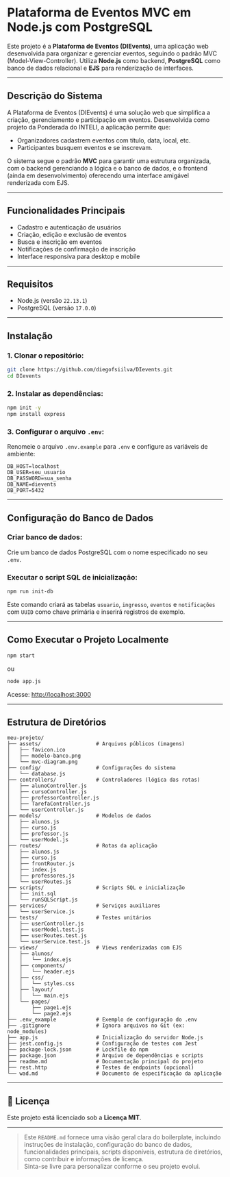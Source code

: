 
# Plataforma de Eventos MVC em Node.js com PostgreSQL

Este projeto é a **Plataforma de Eventos (DIEvents)**, uma aplicação web desenvolvida para organizar e gerenciar eventos, seguindo o padrão MVC (Model-View-Controller). Utiliza **Node.js** como backend, **PostgreSQL** como banco de dados relacional e **EJS** para renderização de interfaces.

---

## Descrição do Sistema

A Plataforma de Eventos (DIEvents) é uma solução web que simplifica a criação, gerenciamento e participação em eventos. Desenvolvida como projeto da Ponderada do INTELI, a aplicação permite que:

- Organizadores cadastrem eventos com título, data, local, etc.
- Participantes busquem eventos e se inscrevam.

O sistema segue o padrão **MVC** para garantir uma estrutura organizada, com o backend gerenciando a lógica e o banco de dados, e o frontend (ainda em desenvolvimento) oferecendo uma interface amigável renderizada com EJS.

---

## Funcionalidades Principais

- Cadastro e autenticação de usuários
- Criação, edição e exclusão de eventos
- Busca e inscrição em eventos
- Notificações de confirmação de inscrição
- Interface responsiva para desktop e mobile

---

## Requisitos

- Node.js (versão `22.13.1`)
- PostgreSQL (versão `17.0.0`)

---

## Instalação

### 1. Clonar o repositório:

```bash
git clone https://github.com/diegofsiilva/DIevents.git
cd DIevents
```

### 2. Instalar as dependências:

```bash
npm init -y
npm install express
```

### 3. Configurar o arquivo `.env`:

Renomeie o arquivo `.env.example` para `.env` e configure as variáveis de ambiente:

```env
DB_HOST=localhost
DB_USER=seu_usuario
DB_PASSWORD=sua_senha
DB_NAME=dievents
DB_PORT=5432
```

---

## Configuração do Banco de Dados

### Criar banco de dados:

Crie um banco de dados PostgreSQL com o nome especificado no seu `.env`.

### Executar o script SQL de inicialização:

```bash
npm run init-db
```

Este comando criará as tabelas `usuario`, `ingresso`, `eventos` e `notificações` com `UUID` como chave primária e inserirá registros de exemplo.

---

## Como Executar o Projeto Localmente

```bash
npm start
```

ou

```bash
node app.js
```

Acesse: [http://localhost:3000](http://localhost:3000)

---

## Estrutura de Diretórios

```
meu-projeto/
├── assets/                  # Arquivos públicos (imagens)
│   ├── favicon.ico
│   ├── modelo-banco.png
│   └── mvc-diagram.png
├── config/                  # Configurações do sistema
│   └── database.js
├── controllers/             # Controladores (lógica das rotas)
│   ├── alunoController.js
│   ├── cursoController.js
│   ├── professorController.js
│   ├── TarefaController.js
│   └── userController.js
├── models/                  # Modelos de dados
│   ├── alunos.js
│   ├── curso.js
│   ├── professor.js
│   └── userModel.js
├── routes/                  # Rotas da aplicação
│   ├── alunos.js
│   ├── curso.js
│   ├── frontRouter.js
│   ├── index.js
│   ├── professores.js
│   └── userRoutes.js
├── scripts/                 # Scripts SQL e inicialização
│   ├── init.sql
│   └── runSQLScript.js
├── services/                # Serviços auxiliares
│   └── userService.js
├── tests/                   # Testes unitários
│   ├── userController.js
│   ├── userModel.test.js
│   ├── userRoutes.test.js
│   └── userService.test.js
├── views/                   # Views renderizadas com EJS
│   ├── alunos/
│   │   └── index.ejs
│   ├── components/
│   │   └── header.ejs
│   ├── css/
│   │   └── styles.css
│   ├── layout/
│   │   └── main.ejs
│   └── pages/
│       ├── page1.ejs
│       └── page2.ejs
├── .env_example             # Exemplo de configuração do .env
├── .gitignore               # Ignora arquivos no Git (ex: node_modules)
├── app.js                   # Inicialização do servidor Node.js
├── jest.config.js           # Configuração de testes com Jest
├── package-lock.json        # Lockfile do npm
├── package.json             # Arquivo de dependências e scripts
├── readme.md                # Documentação principal do projeto
├── rest.http                # Testes de endpoints (opcional)
└── wad.md                   # Documento de especificação da aplicação
```

---

## 📄 Licença

Este projeto está licenciado sob a **Licença MIT**.

---

> Este `README.md` fornece uma visão geral clara do boilerplate, incluindo instruções de instalação, configuração do banco de dados, funcionalidades principais, scripts disponíveis, estrutura de diretórios, como contribuir e informações de licença.  
> Sinta-se livre para personalizar conforme o seu projeto evolui.
